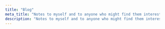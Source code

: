 ```yaml
---
title: "Blog"
meta_title: "Notes to myself and to anyone who might find them interesting"
description: "Notes to myself and to anyone who might find them interesting"
---
```

